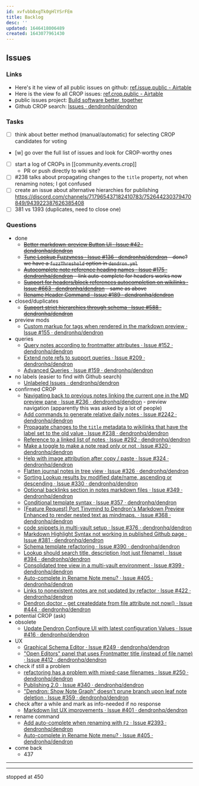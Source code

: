 ```yaml
---
id: xvfvbb8xgTk0gHlYSrFEm
title: Backlog
desc: ''
updated: 1646418006489
created: 1643077961430
---
```


## Issues

### Links

-   Here's it he view of all public issues on github: [ref.issue.public - Airtable](https://airtable.com/shrEs45MHwoEF6Bzp/tblEKgeLwxRTwUWil)
-   Here is the view fo all CROP issues: [ref.crop.public - Airtable](https://airtable.com/shrnIyOMe5mO32gHN)
-   public issues project: [Build software better, together](https://github.com/orgs/dendronhq/projects/7)
-   Github CROP search: [Issues · dendronhq/dendron](https://github.com/dendronhq/dendron/labels/kind.crop)

### Tasks

-   [ ] think about better method (manual/automatic) for selecting CROP candidates for voting
-   [w] go over the full list of issues and look for CROP-worthy ones
-   [ ] start a log of CROPs in [[community.events.crop]]
    -   PR or push directly to wiki site?
-   [ ] #238 talks about propagating changes to the `title` property, not when renaming notes; I got confused
-   [ ] create an issue about alternative hierarchies for publishing <https://discord.com/channels/717965437182410783/752644230379470849/943922387626385408>
-   [ ] 381 vs 1393 (duplicates, need to close one)

### Questions

-   done
    -   ~~[Better markdown-preview Button UI · Issue #42 · dendronhq/dendron](https://github.com/dendronhq/dendron/issues/42)~~
    -   ~~[Tune Lookup Fuzzyness · Issue #136 · dendronhq/dendron](https://github.com/dendronhq/dendron/issues/136) - done? we have a `fuzzThreshold` option in `dendron.yml`~~
    -   ~~[Autocomplete note reference heading names · Issue #175 · dendronhq/dendron](https://github.com/dendronhq/dendron/issues/175) - link auto-complete for headers works now~~
    -   ~~[Support for headers/block references autocompletion on wikilinks · Issue #663 · dendronhq/dendron](https://github.com/dendronhq/dendron/issues/663) - same as above~~
    -   ~~[Rename Header Command · Issue #189 · dendronhq/dendron](https://github.com/dendronhq/dendron/issues/189)~~
-   closed/duplicates
    -   ~~[Support strict hierarchies through schema · Issue #588 · dendronhq/dendron](https://github.com/dendronhq/dendron/issues/588)~~
-   preview mods
    -   [Custom markup for tags when rendered in the markdown preview · Issue #155 · dendronhq/dendron](https://github.com/dendronhq/dendron/issues/155)
-   queries
    -   [Query notes according to frontmatter attributes · Issue #152 · dendronhq/dendron](https://github.com/dendronhq/dendron/issues/152)
    -   [Extend note refs to support queries · Issue #209 · dendronhq/dendron](https://github.com/dendronhq/dendron/issues/209)
    -   [Advanced Queries · Issue #159 · dendronhq/dendron](https://github.com/dendronhq/dendron/issues/159)
-   no labels (easier to find with Github search)
    -   [Unlabeled Issues · dendronhq/dendron](https://github.com/dendronhq/dendron/issues?q=is:open+is:issue+no:label)
-   confirmed CROP
    -   [Navigating back to previous notes linking the current one in the MD preview pane · Issue #236 · dendronhq/dendron](https://github.com/dendronhq/dendron/issues/236) - preview navigation (apparently this was asked by a lot of people)
    -   [Add commands to generate relative daily notes · Issue #2242 · dendronhq/dendron](https://github.com/dendronhq/dendron/issues/2242)
    -   [Propagate changes to the `title` metadata to wikilinks that have the label set to the old value · Issue #238 · dendronhq/dendron](https://github.com/dendronhq/dendron/issues/238)
    -   [Reference to a linked list of notes · Issue #292 · dendronhq/dendron](https://github.com/dendronhq/dendron/issues/292)
    -   [Make a toggle to make a note read only or not · Issue #320 · dendronhq/dendron](https://github.com/dendronhq/dendron/issues/320)
    -   [Help with image attribution after copy / paste · Issue #324 · dendronhq/dendron](https://github.com/dendronhq/dendron/issues/324)
    -   [Flatten journal notes in tree view · Issue #326 · dendronhq/dendron](https://github.com/dendronhq/dendron/issues/326)
    -   [Sorting Lookup results by modified date/name, ascending or descending · Issue #330 · dendronhq/dendron](https://github.com/dendronhq/dendron/issues/330)
    -   [Optional backlinks section in notes markdown files · Issue #349 · dendronhq/dendron](https://github.com/dendronhq/dendron/issues/349)
    -   [Conditional template syntax · Issue #357 · dendronhq/dendron](https://github.com/dendronhq/dendron/issues/357)
    -   [[Feature Request] Port Tinymind to Dendron's Markdown Preview Enhanced to render nested text as mindmaps. · Issue #368 · dendronhq/dendron](https://github.com/dendronhq/dendron/issues/368)
    -   [code snippets in multi-vault setup · Issue #376 · dendronhq/dendron](https://github.com/dendronhq/dendron/issues/376)
    -   [Markdown Highlight Syntax not working in published Github page · Issue #381 · dendronhq/dendron](https://github.com/dendronhq/dendron/issues/381)
    -   [Schema template refactoring · Issue #390 · dendronhq/dendron](https://github.com/dendronhq/dendron/issues/390)
    -   [Lookup should search title, description (not just filename) · Issue #394 · dendronhq/dendron](https://github.com/dendronhq/dendron/issues/394)
    -   [Consolidated tree view in a multi-vault environment · Issue #399 · dendronhq/dendron](https://github.com/dendronhq/dendron/issues/399)
    -   [Auto-complete in Rename Note menu? · Issue #405 · dendronhq/dendron](https://github.com/dendronhq/dendron/issues/405)
    -   [Links to nonexistent notes are not updated by refactor · Issue #422 · dendronhq/dendron](https://github.com/dendronhq/dendron/issues/422)
    -   [Dendron doctor - get createddate from file attribute not now() · Issue #444 · dendronhq/dendron](https://github.com/dendronhq/dendron/issues/444)
-   potential CROP (ask)
-   obsolete
    -   [Update Dendron Configure UI with latest configuration Values · Issue #416 · dendronhq/dendron](https://github.com/dendronhq/dendron/issues/416)
-   UX
    -   [Graphical Schema Editor · Issue #249 · dendronhq/dendron](https://github.com/dendronhq/dendron/issues/249)
    -   ["Open Editors" panel that uses Frontmatter title (instead of file name) · Issue #412 · dendronhq/dendron](https://github.com/dendronhq/dendron/issues/412)
-   check if still a problem
    -   [refactoring has a problem with mixed-case filenames · Issue #250 · dendronhq/dendron](https://github.com/dendronhq/dendron/issues/250)
    -   [Publishing 2.0 · Issue #340 · dendronhq/dendron](https://github.com/dendronhq/dendron/issues/340)
    -   ["Dendron: Show Note Graph" doesn't prune branch upon leaf note deletion · Issue #359 · dendronhq/dendron](https://github.com/dendronhq/dendron/issues/359)
-   check after a while and mark as info-needed if no response
    -   [Markdown list UX improvements · Issue #401 · dendronhq/dendron](https://github.com/dendronhq/dendron/issues/401)
-   rename command
    -   [Add auto-complete when renaming with `F2` · Issue #2393 · dendronhq/dendron](https://github.com/dendronhq/dendron/issues/2393)
    -   [Auto-complete in Rename Note menu? · Issue #405 · dendronhq/dendron](https://github.com/dendronhq/dendron/issues/405)
-   come back
    -   437

---

---

stopped at 450
